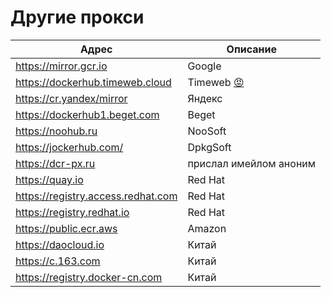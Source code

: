 # Другие прокси

| Адрес                              | Описание                                                                                                         |
| ---------------------------------- | ---------------------------------------------------------------------------------------------------------------- |
| https://mirror.gcr.io              | Google                                                                                                           |
| https://dockerhub.timeweb.cloud    | Timeweb <a href="https://github.com/altfoxie/vzlom-kazino" title="фагло попросил пропиарить взлом казино">😡</a> |
| https://cr.yandex/mirror           | Яндекс                                                                                                           |
| https://dockerhub1.beget.com       | Beget                                                                                                            |
| https://noohub.ru                  | NooSoft                                                                                                          |
| https://jockerhub.com/             | DpkgSoft                                                                                                         |
| https://dcr-px.ru                  | прислал имейлом аноним                                                                                           |
| https://quay.io                    | Red Hat                                                                                                          |
| https://registry.access.redhat.com | Red Hat                                                                                                          |
| https://registry.redhat.io         | Red Hat                                                                                                          |
| https://public.ecr.aws             | Amazon                                                                                                           |
| https://daocloud.io                | Китай                                                                                                            |
| https://c.163.com                  | Китай                                                                                                            |
| https://registry.docker-cn.com     | Китай                                                                                                            |
